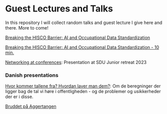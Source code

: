 # Guest Lectures and Talks
In this repository I will collect random talks and guest lecture I give here and there. More to come! 

[Breaking the HISCO Barrier: AI and Occupational Data Standardization](https://raw.githack.com/christianvedels/Guest_Lectures_and_misc_talks/main/HISCO/Slides.html)

[Breaking the HISCO Barrier: AI and Occupational Data Standardization - 10 min. ](https://raw.githack.com/christianvedels/Presentations/main/HISCO/Slides_flash.html)

[Networking at conferences](https://raw.githack.com/christianvedels/Guest_Lectures_and_misc_talks/main/Networking_at_confenrences/Slides.html#1): Presentation at SDU Junior retreat 2023

### Danish presentations 
 
 [Hvor kommer tallene fra? Hvordan laver man dem?](https://raw.githack.com/christianvedels/Guest_Lectures_and_misc_talks/main/Hvor%20kommer%20tallene%20fra/Slides.html): Om de beregninger der ligger bag de tal vi høre i offentligheden - og de problemer og usikkerheder der er i disse. 

 [Bruddet på Aggertangen](https://raw.githack.com/christianvedels/Guest_Lectures_and_misc_talks/main/Bruddet_paa_Aggertangen/Bruddet_paa_Aggertangen.html)
 
 
 
